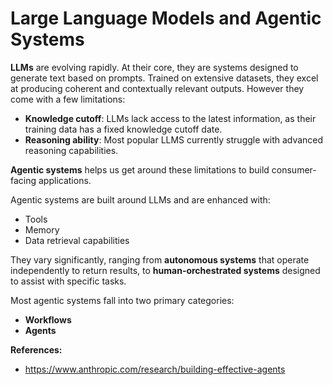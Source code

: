 # Large Language Models and Agentic Systems

**LLMs** are evolving rapidly. At their core, they are systems designed to generate text based on prompts. Trained on extensive datasets, they excel at producing coherent and contextually relevant outputs. However they come with a few limitations: 

- **Knowledge cutoff**: LLMs lack access to the latest information, as their training data has a fixed knowledge cutoff date.
- **Reasoning ability**: Most popular LLMS currently struggle with advanced reasoning capabilities.

**Agentic systems** helps us get around these limitations to build consumer-facing applications.

Agentic systems are built around LLMs and are enhanced with:
- Tools
- Memory
- Data retrieval capabilities

They vary significantly, ranging from **autonomous systems** that operate independently to return results, to **human-orchestrated systems** designed to assist with specific tasks.

Most agentic systems fall into two primary categories:
- **Workflows**
- **Agents**

**References:**
- https://www.anthropic.com/research/building-effective-agents
